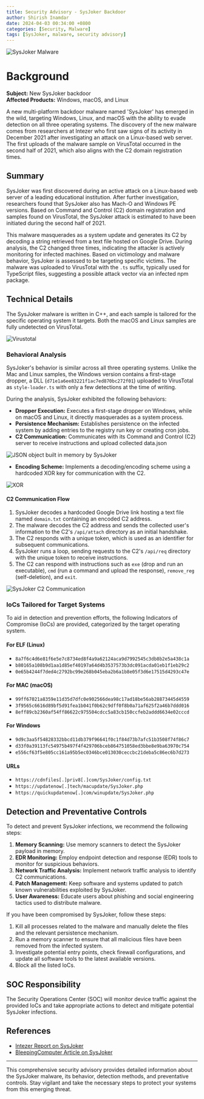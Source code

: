 ```yaml
---
title: Security Advisory - SysJoker Backdoor
author: Shirish Inamdar
date: 2024-04-03 00:34:00 +0800
categories: [Security, Malware]
tags: [SysJoker, malware, security advisory]
---
```


![SysJoker Malware](https://research.checkpoint.com/wp-content/uploads/2023/11/banner13432-1024x505.png)

# Background

**Subject:** New SysJoker backdoor  
**Affected Products:** Windows, macOS, and Linux  

A new multi-platform backdoor malware named 'SysJoker' has emerged in the wild, targeting Windows, Linux, and macOS with the ability to evade detection on all three operating systems. The discovery of the new malware comes from researchers at Intezer who first saw signs of its activity in December 2021 after investigating an attack on a Linux-based web server. The first uploads of the malware sample on VirusTotal occurred in the second half of 2021, which also aligns with the C2 domain registration times.

## Summary

SysJoker was first discovered during an active attack on a Linux-based web server of a leading educational institution. After further investigation, researchers found that SysJoker also has Mach-O and Windows PE versions. Based on Command and Control (C2) domain registration and samples found on VirusTotal, the SysJoker attack is estimated to have been initiated during the second half of 2021.

This malware masquerades as a system update and generates its C2 by decoding a string retrieved from a text file hosted on Google Drive. During analysis, the C2 changed three times, indicating the attacker is actively monitoring for infected machines. Based on victimology and malware behavior, SysJoker is assessed to be targeting specific victims. The malware was uploaded to VirusTotal with the `.ts` suffix, typically used for TypeScript files, suggesting a possible attack vector via an infected npm package.

## Technical Details

The SysJoker malware is written in C++, and each sample is tailored for the specific operating system it targets. Both the macOS and Linux samples are fully undetected on VirusTotal.

![Virustotal](https://149520725.v2.pressablecdn.com/wp-content/uploads/2022/01/Untitled-15.png.webp)

### Behavioral Analysis

SysJoker's behavior is similar across all three operating systems. Unlike the Mac and Linux samples, the Windows version contains a first-stage dropper, a DLL (`d71e1a6ee83221f1ac7ed870bc272f01`) uploaded to VirusTotal as `style-loader.ts` with only a few detections at the time of writing.

During the analysis, SysJoker exhibited the following behaviors:

- **Dropper Execution:** Executes a first-stage dropper on Windows, while on macOS and Linux, it directly masquerades as a system process.
- **Persistence Mechanism:** Establishes persistence on the infected system by adding entries to the registry run key or creating cron jobs.
- **C2 Communication:** Communicates with its Command and Control (C2) server to receive instructions and upload collected data.json

![JSON object built in memory by SysJoker](https://149520725.v2.pressablecdn.com/wp-content/uploads/2022/01/Untitled-17.png.webp)



- **Encoding Scheme:** Implements a decoding/encoding scheme using a hardcoded XOR key for communication with the C2.

![XOR](https://149520725.v2.pressablecdn.com/wp-content/uploads/2022/01/Untitled-19.png.webp)


#### C2 Communication Flow

1. SysJoker decodes a hardcoded Google Drive link hosting a text file named `domain.txt` containing an encoded C2 address.
2. The malware decodes the C2 address and sends the collected user's information to the C2's `/api/attach` directory as an initial handshake.
3. The C2 responds with a unique token, which is used as an identifier for subsequent communications.
4. SysJoker runs a loop, sending requests to the C2's `/api/req` directory with the unique token to receive instructions.
5. The C2 can respond with instructions such as `exe` (drop and run an executable), `cmd` (run a command and upload the response), `remove_reg` (self-deletion), and `exit`.

![SysJoker C2 Communication](https://149520725.v2.pressablecdn.com/wp-content/uploads/2022/01/Untitled-21.png.webp)

### IoCs Tailored for Target Systems

To aid in detection and prevention efforts, the following Indicators of Compromise (IoCs) are provided, categorized by the target operating system.

#### For ELF (Linux)

- `8a7f6c4d6e81f6e5e7c8734ed8f4a9a62124aca9d7992545c3db8b2e5a438c1a`
- `b80165a108b9d1aa1d85ef40197a64d4b3537573b3dc091acda01eb1f1eb29c2`
- `0e65b4244f7ded4c2792bc99e268b045eba2b6a1b8e05f3d6e17515d4293c47e`

#### For MAC (macOS)

- `99ff67021a8359e11d35d7dfc0e902566dea98c17ad18be56ab28873445d4559`
- `3f9565c6616d89bf5d91fea1b041f0b62c9dff0f8b0a71af625f2a46b7ddd016`
- `8eff89cb2360af54ff86622c975504cdcc5a83cb150ccfeb2addd6634e02cccd`

#### For Windows

- `9d9c3aa5f54828332bbcd11db379f96641f0c1f84d73b7afc51b3508f74f86c7`
- `d33f0a39113fc54975b497f4f429706bceb864751058ed3bbe8e9ba63970c754`
- `e556cf63f5e805cc161a95b5ec0346bce013030ceccbc21deba5c86ec6b7d273`

#### URLs

- `https://cdnfiles[.]priv8[.]com/SysJoker/config.txt`
- `https://updatenow[.]tech/macupdate/SysJoker.php`
- `https://quickupdatenow[.]com/winupdate/SysJoker.php`

## Detection and Preventative Controls

To detect and prevent SysJoker infections, we recommend the following steps:

1. **Memory Scanning:** Use memory scanners to detect the SysJoker payload in memory.
2. **EDR Monitoring:** Employ endpoint detection and response (EDR) tools to monitor for suspicious behaviors.
3. **Network Traffic Analysis:** Implement network traffic analysis to identify C2 communications.
4. **Patch Management:** Keep software and systems updated to patch known vulnerabilities exploited by SysJoker.
5. **User Awareness:** Educate users about phishing and social engineering tactics used to distribute malware.

If you have been compromised by SysJoker, follow these steps:

1. Kill all processes related to the malware and manually delete the files and the relevant persistence mechanism.
2. Run a memory scanner to ensure that all malicious files have been removed from the infected system.
3. Investigate potential entry points, check firewall configurations, and update all software tools to the latest available versions.
4. Block all the listed IoCs.

## SOC Responsibility

The Security Operations Center (SOC) will monitor device traffic against the provided IoCs and take appropriate actions to detect and mitigate potential SysJoker infections.

## References

- [Intezer Report on SysJoker](https://www.intezer.com/blog/malware-analysis/new-backdoor-sysjoker/)
- [BleepingComputer Article on SysJoker](https://www.bleepingcomputer.com/news/security/new-sysjoker-backdoor-targets-windows-macos-and-linux/)

---

This comprehensive security advisory provides detailed information about the SysJoker malware, its behavior, detection methods, and preventative controls. Stay vigilant and take the necessary steps to protect your systems from this emerging threat.